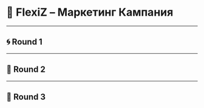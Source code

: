 # 📣 FlexiZ – Маркетинг Кампания
---

## 🌀 Round 1
<!-- Добавете вашите 3 изречения тук -->
---
## 🌟 Round 2
<!-- Добавете вашите 3 изречения тук -->
---
## 🚀 Round 3
<!-- Добавете вашите 3 изречения тук -->
